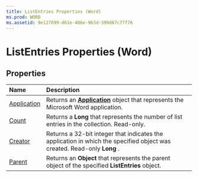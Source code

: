 ```yaml
---
title: ListEntries Properties (Word)
ms.prod: WORD
ms.assetid: 9e127699-d61e-406e-963d-399d87c77f76
---
```



# ListEntries Properties (Word)

## Properties



|**Name**|**Description**|
|:-----|:-----|
|[Application](listentries-application-property-word.md)|Returns an  **[Application](application-object-word.md)** object that represents the Microsoft Word application.|
|[Count](listentries-count-property-word.md)|Returns a  **Long** that represents the number of list entries in the collection. Read-only.|
|[Creator](listentries-creator-property-word.md)|Returns a 32-bit integer that indicates the application in which the specified object was created. Read-only  **Long** .|
|[Parent](listentries-parent-property-word.md)|Returns an  **Object** that represents the parent object of the specified **ListEntries** object.|


